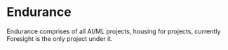 # Endurance
Endurance comprises of all AI/ML projects, housing for projects, currently Foresight is the only project under it.
